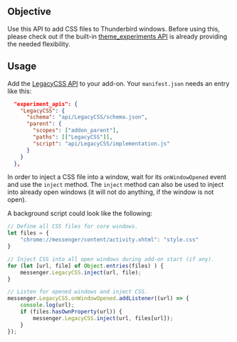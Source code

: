 ## Objective

Use this API to add CSS files to Thunderbird windows. Before using this, please check out if the built-in [theme_experiments API](https://webextension-api.thunderbird.net/en/latest/theme.html) is already providing the needed flexibility.

## Usage

Add the [LegacyCSS API](https://github.com/thunderbird/webext-support/tree/master/experiments/LegacyCSS) to your add-on. Your `manifest.json` needs an entry like this:

```json
  "experiment_apis": {
    "LegacyCSS": {
      "schema": "api/LegacyCSS/schema.json",
      "parent": {
        "scopes": ["addon_parent"],
        "paths": [["LegacyCSS"]],
        "script": "api/LegacyCSS/implementation.js"
      }
    }
  },
```

In order to inject a CSS file into a window, wait for its `onWindowOpened` event and use the `inject` method. The `inject` method can also be used to inject into already open windows (it will not do anything, if the window is not open).

A background script could look like the following:

```javascript
// Define all CSS files for core windows.
let files = {
	"chrome://messenger/content/activity.xhtml": "style.css"
}

// Inject CSS into all open windows during add-on start (if any).
for (let [url, file] of Object.entries(files) ) {
	messenger.LegacyCSS.inject(url, file);
}

// Listen for opened windows and inject CSS.
messenger.LegacyCSS.onWindowOpened.addListener((url) => {
	console.log(url);	
	if (files.hasOwnProperty(url)) {
		messenger.LegacyCSS.inject(url, files[url]);
	}
});

```

